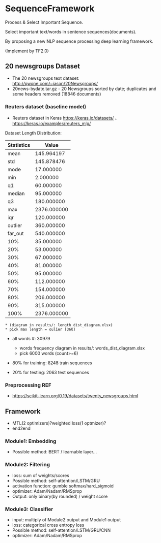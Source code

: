 # SequenceFramework
Process &amp; Select Important Sequence.

Select important text/words in sentence sequences(documents).

By proposing a new NLP sequence processing deep learning framework.

(Implement by TF2.0)

## 20 newsgroups Dataset
* The 20 newsgroups text dataset: http://qwone.com/~jason/20Newsgroups/
* 20news-bydate.tar.gz - 20 Newsgroups sorted by date; duplicates and some headers removed (18846 documents)
### Reuters dataset (baseline model)
* Reuters dataset in Keras https://keras.io/datasets/ 、 https://keras.io/examples/reuters_mlp/

Dataset Length Distribution:

Statistics    | Value
--------------|------------
mean	| 145.964197
std	| 145.878476
mode	| 17.000000
min	| 2.000000
q1	| 60.000000
median	| 95.000000
q3	| 180.000000
max	| 2376.000000
iqr	| 120.000000
outlier	| 360.000000
far_out	| 540.000000
10%	| 35.000000
20%	| 53.000000
30%	| 67.000000
40%	| 81.000000
50%	| 95.000000
60%	| 112.000000
70%	| 154.000000
80%	| 206.000000
90%	| 315.000000
100%	| 2376.000000

    * (diagram in results/: length_dist_diagram.xlsx)
    * pick max length = oulier (360)

* all words #: 30979
    * words frequency diagram in results/: words_dist_diagram.xlsx
    * pick 6000 words (count>=6)


* 80% for training: 8248 train sequences
* 20% for testing: 2063 test sequences

### Preprocessing REF
* https://scikit-learn.org/0.19/datasets/twenty_newsgroups.html

## Framework
* MTL(2 optimizers)?weighted loss(1 optmizer)?
* end2end

### Module1: Embedding
* Possible method: BERT / learnable layer...

### Module2: Filtering
* loss: sum of weights/scores
* Possible method: self-attention/LSTM/GRU
* activation function: gumble softmax/hard_sigmoid
* optimizer: Adam/Nadam/RMSprop
* Output: only binary(by rounded) / weight score



### Module3: Classifier
* input: multiply of Module2 output and Module1 output
* loss: categorical cross entropy loss
* Possible method: self-attention/LSTM/GRU/CNN
* optimizer: Adam/Nadam/RMSprop
